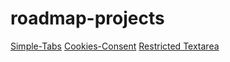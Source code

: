 # roadmap-projects

[Simple-Tabs](https://roadmap.sh/projects/simple-tabs "Simple-Tabs")
[Cookies-Consent](https://roadmap.sh/projects/cookie-consent "Cookies-Consent")
[Restricted Textarea](https://roadmap.sh/projects/restricted-textarea "Restricted-Textarea")
